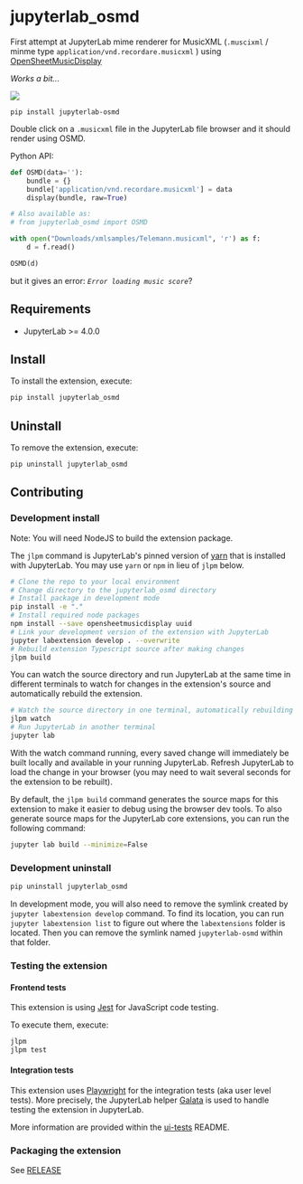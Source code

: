 # jupyterlab_osmd

First attempt at JupyterLab mime renderer for MusicXML (`.muscixml` / minme type `application/vnd.recordare.musicxml` ) using [OpenSheetMusicDisplay](https://github.com/opensheetmusicdisplay/opensheetmusicdisplay/)

*Works a bit...*

![](images/screenshot.png)

`pip install jupyterlab-osmd`

Double click on a `.musicxml` file in the JupyterLab file browser and it should render using OSMD.

Python API:

```python
def OSMD(data=''):
    bundle = {}
    bundle['application/vnd.recordare.musicxml'] = data
    display(bundle, raw=True)

# Also available as:
# from jupyterlab_osmd import OSMD

with open("Downloads/xmlsamples/Telemann.musicxml", 'r') as f:
    d = f.read()

OSMD(d)
```

but it gives an error: *`Error loading music score`*?

## Requirements

- JupyterLab >= 4.0.0

## Install

To install the extension, execute:

```bash
pip install jupyterlab_osmd
```

## Uninstall

To remove the extension, execute:

```bash
pip uninstall jupyterlab_osmd
```

## Contributing

### Development install

Note: You will need NodeJS to build the extension package.

The `jlpm` command is JupyterLab's pinned version of
[yarn](https://yarnpkg.com/) that is installed with JupyterLab. You may use
`yarn` or `npm` in lieu of `jlpm` below.

```bash
# Clone the repo to your local environment
# Change directory to the jupyterlab_osmd directory
# Install package in development mode
pip install -e "."
# Install required node packages
npm install --save opensheetmusicdisplay uuid
# Link your development version of the extension with JupyterLab
jupyter labextension develop . --overwrite
# Rebuild extension Typescript source after making changes
jlpm build
```

You can watch the source directory and run JupyterLab at the same time in different terminals to watch for changes in the extension's source and automatically rebuild the extension.

```bash
# Watch the source directory in one terminal, automatically rebuilding when needed
jlpm watch
# Run JupyterLab in another terminal
jupyter lab
```

With the watch command running, every saved change will immediately be built locally and available in your running JupyterLab. Refresh JupyterLab to load the change in your browser (you may need to wait several seconds for the extension to be rebuilt).

By default, the `jlpm build` command generates the source maps for this extension to make it easier to debug using the browser dev tools. To also generate source maps for the JupyterLab core extensions, you can run the following command:

```bash
jupyter lab build --minimize=False
```

### Development uninstall

```bash
pip uninstall jupyterlab_osmd
```

In development mode, you will also need to remove the symlink created by `jupyter labextension develop`
command. To find its location, you can run `jupyter labextension list` to figure out where the `labextensions`
folder is located. Then you can remove the symlink named `jupyterlab-osmd` within that folder.

### Testing the extension

#### Frontend tests

This extension is using [Jest](https://jestjs.io/) for JavaScript code testing.

To execute them, execute:

```sh
jlpm
jlpm test
```

#### Integration tests

This extension uses [Playwright](https://playwright.dev/docs/intro) for the integration tests (aka user level tests).
More precisely, the JupyterLab helper [Galata](https://github.com/jupyterlab/jupyterlab/tree/master/galata) is used to handle testing the extension in JupyterLab.

More information are provided within the [ui-tests](./ui-tests/README.md) README.

### Packaging the extension

See [RELEASE](RELEASE.md)
